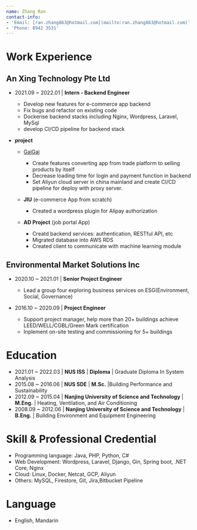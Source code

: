 ```yaml
---
name: Zhang Ran
contact-info:
- 'Email: [ran.zhang863@hotmail.com](mailto:ran.zhang863@hotmail.com)'
- 'Phone: 8942 3531'
---
```


# Work Experience

## An Xing Technology Pte Ltd

- 2021.09 ~ 2022.01 | **Intern - Backend Engineer**
  - Develop new features for e-commerce app backend
  - Fix bugs and refactor on existing code
  - Dockerise backend stacks including Nginx, Wordpress, Laravel, MySql
  - develop CI/CD pipeline for backend stack

- **project**

  - [GaiGai](https://gaigai.com/)
    - Create features converting app from trade platform to selling products by itself
    - Decrease loading time for login and payment function in backend
    - Set Aliyun cloud server in china mainland and create CI/CD pipeline for deploy with proxy server.

  - **JIU** (e-commerce App from scratch)
    - Created a wordpress plugin for Alipay authorization
  
  - **AD Project** (job portal App)
    - Creatd backend services: authentication, RESTful API, etc
    - Migrated database into AWS RDS
    - Created client to communicate with machine learning module

## Environmental Market Solutions Inc

- 2020.10 ~ 2021.01 | **Senior Project Engineer**
  - Lead a group four exploring business services on ESG(Environment, Social, Governance)

- 2016.10 ~ 2020.09 | **Project Engineer**
  - Support project manager, help more than 20+ buildings achieve LEED/WELL/CGBL/Green Mark certification
  - Inplement on-site testing and commissioning for 5+ buildings

<!-- - **Projects**

  - *Swellfun Chengdu*

    - Aim to achieve LEED Gold for project campus

    - Explore usage for artifical lake(4000 sqm) for rainwater collection and temporary store

  - *BDR Jiaxing*

    - help project campus achieve LEED Platinum&Gold

    - Inplement LCA(life cycle assessment) during design phase

    - Customize outdoor shading and PV panels for project buildings

    - Inplement Sponge City with water tank underground, low elevation green belt and rain water reuse design for project building

  - *Intel Dalian*

    - help project campus achieve LEED Gold&Silver

    - weekly track on strutural material usage and construction waste generation and demolition

    - Inplement light pollution prevention during night time

    - Trial on VOC emission assessment for the whole project building

    - Inplement soil recover with top soil before construction

    - Inprove water quality for cooling Tower supply

  - *Shell Beijing headquarter*

    - Inplement on site commissioning for project computer room, including water leakage test, UPS test, Residual-current device test, gas fire extinguisher system test.

  - *Hyatt Beijing Wangjing*

    - Inplement on site commissioning for project building, including fire pumps functional test, fire alarm Integration test

  - *ESR Kendall Square, Seoul*

    - Independently inplement on site WELL performance test, including indoor/outdoor air quality(CO2, O3, PM2.5/PM10, Formaldehyde), drinking water, handwashing water quality test, background sound level test, lighting level test, etc.  -->

# Education

- 2021.01 ~ 2022.03 | **NUS ISS** | **Diploma** | Graduate Diploma In System Analysis
- 2015.08 ~ 2016.06 | **NUS SDE** | **M.Sc.** |Building Performance and Sustainability
- 2012.09 ~ 2015.04 | **Nanjing University of Science and Technology** | **M.Eng.** | Heating, Ventilation, and Air Conditioning
- 2008.09 ~ 2012.06 | **Nanjing University of Science and Technology** | **B.Eng.** | Building Environment and Equipment Engineering

# Skill & Professional Credential

- Programming language: Java, PHP, Python, C#
- Web Development: Wordpress, Laravel, Django, Gin, Spring boot, .NET Core, Nginx
- Cloud: Linux, Docker, Netcat, GCP, Aliyun
- Others: MySQL, Firestore, Git, Jira,Bitbucket Pipeline

# Language

- English, Mandarin
